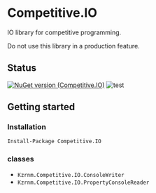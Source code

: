 # Competitive.IO

IO library for competitive programming.

Do not use this library in a production feature.


## Status

[![NuGet version (Competitive.IO)](https://img.shields.io/nuget/v/Competitive.IO.svg?style=flat-square)](https://www.nuget.org/packages/Competitive.IO/)
![test](https://github.com/naminodarie/Competitive.IO/workflows/test/badge.svg?branch=master)

## Getting started

### Installation

```
Install-Package Competitive.IO
```

### classes

- `Kzrnm.Competitive.IO.ConsoleWriter`
- `Kzrnm.Competitive.IO.PropertyConsoleReader`